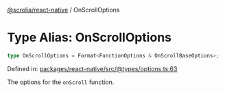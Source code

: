 [@scrolia/react-native](../README.md) / OnScrollOptions

# Type Alias: OnScrollOptions

```ts
type OnScrollOptions = Format<FunctionOptions & OnScrollBaseOptions>;
```

Defined in: [packages/react-native/src/@types/options.ts:63](https://github.com/scrolia/react-native/blob/72dbfebee1489f0d6f88a5ac0f4a4cba7ccca4eb/packages/react-native/src/@types/options.ts#L63)

The options for the `onScroll` function.
